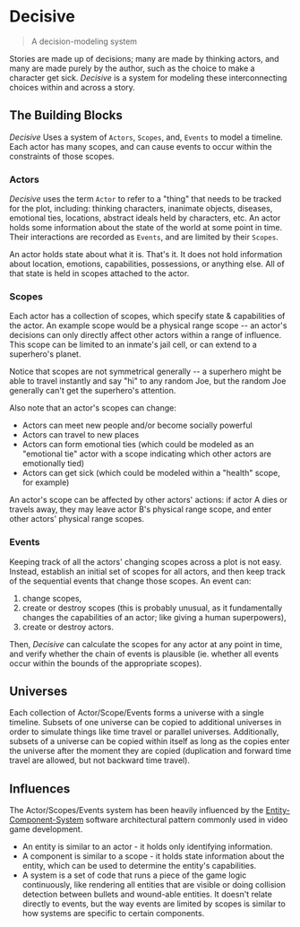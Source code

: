 # Decisive

> A decision-modeling system

Stories are made up of decisions; many are made by thinking actors, and many are made purely by the
author, such as the choice to make a character get sick. _Decisive_ is a system for modeling these
interconnecting choices within and across a story.

## The Building Blocks

*Decisive* Uses a system of `Actors`, `Scopes`, and, `Events` to model a timeline. Each actor has
many scopes, and can cause events to occur within the constraints of those scopes.

### Actors

*Decisive* uses the term `Actor` to refer to a "thing" that needs to be tracked for the plot,
including: thinking characters, inanimate objects, diseases, emotional ties, locations, abstract
ideals held by characters, etc. An actor holds some information about the state of the world at some
point in time. Their interactions are recorded as `Events`, and are limited by their `Scopes`.

An actor holds state about what it is. That's it. It does not hold information about location,
emotions, capabilities, possessions, or anything else. All of that state is held in scopes attached
to the actor.

### Scopes

Each actor has a collection of scopes, which specify state & capabilities of the actor. An example
scope would be a physical range scope -- an actor's decisions can only directly affect other actors
within a range of influence. This scope can be limited to an inmate's jail cell, or can extend to a
superhero's planet.

Notice that scopes are not symmetrical generally -- a superhero might be able to travel instantly
and say "hi" to any random Joe, but the random Joe generally can't get the superhero's attention.

Also note that an actor's scopes can change:

- Actors can meet new people and/or become socially powerful
- Actors can travel to new places
- Actors can form emotional ties (which could be modeled as an "emotional tie" actor with a scope
  indicating which other actors are emotionally tied)
- Actors can get sick (which could be modeled within a "health" scope, for example)

An actor's scope can be affected by other actors' actions: if actor A dies or travels away, they may
leave actor B's physical range scope, and enter other actors' physical range scopes.

### Events

Keeping track of all the actors' changing scopes across a plot is not easy. Instead, establish an
initial set of scopes for all actors, and then keep track of the sequential events that change
those scopes. An event can:

1. change scopes,
2. create or destroy scopes (this is probably unusual, as it fundamentally changes the capabilities
   of an actor; like giving a human superpowers),
2. create or destroy actors.

Then, *Decisive* can calculate the scopes for any actor at any point in time, and verify whether the
chain of events is plausible (ie. whether all events occur within the bounds of the appropriate
scopes).

## Universes

Each collection of Actor/Scope/Events forms a universe with a single timeline. Subsets of one
universe can be copied to additional universes in order to simulate things like time travel or
parallel universes. Additionally, subsets of a universe can be copied within itself as long as the
copies enter the universe after the moment they are copied (duplication and forward time travel are
allowed, but not backward time travel).

## Influences

The Actor/Scopes/Events system has been heavily influenced by the
[Entity-Component-System](https://en.wikipedia.org/wiki/Entity_component_system) software
architectural pattern commonly used in video game development.

- An entity is similar to an actor - it holds only identifying information.
- A component is similar to a scope - it holds state information about the entity, which can be used
  to determine the entity's capabilities.
- A system is a set of code that runs a piece of the game logic continuously, like rendering all
  entities that are visible or doing collision detection between bullets and wound-able entities. It
  doesn't relate directly to events, but the way events are limited by scopes is similar to how
  systems are specific to certain components.
